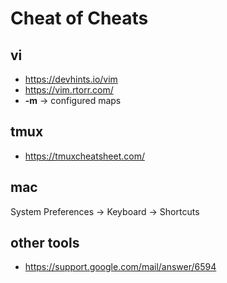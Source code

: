 # Cheat of Cheats

## vi

- https://devhints.io/vim
- https://vim.rtorr.com/
- **<leader>-m** -> configured maps

## tmux

- https://tmuxcheatsheet.com/

## mac

System Preferences -> Keyboard -> Shortcuts

## other tools

- https://support.google.com/mail/answer/6594
